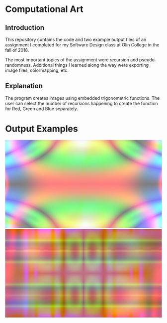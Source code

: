 # Computational Art
## Introduction
This repository contains the code and two example output files of an assignment I completed for my Software Design class at Olin College in the fall of 2018.

The most important topics of the assignment were recursion and pseudo-randomness. Additional things I learned along the way were exporting image files, colormapping, etc.

## Explanation
The program creates images using embedded trigonometric functions. The user can select the number of recursions happening to create the function for Red, Green and Blue separately. 

# Output Examples
![](myart52.png)
![](myart54.png)
